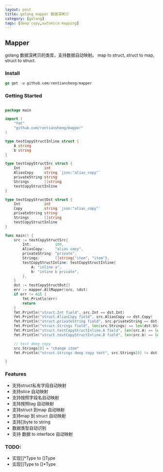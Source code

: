 ```yaml
---
layout: post
title: golang mapper 数据深拷贝
category: [golang]
tags: [deep copy,automica mapping]
---
```



## Mapper
golang 数据深拷贝的类库，支持数据自动映射。 map to struct, struct to map, struct to struct.


### Install
```go
go get -u github.com/rentiansheng/mapper
```

### Getting Started

```go

package main

import (
	"fmt"
	"github.com/rentiansheng/mapper"
)

type testCopyStructInline struct {
	A string
	b string
}

type testCopyStructSrc struct {
	Int           int
	AliasCopy     string `json:"alias_copy"`
	privateString string
	Strings       []string
	testCopyStructInline
}

type testCopyStructDst struct {
	Int           int
	Copy          string `json:"alias_copy"`
	privateString string
	Strings       []string
	testCopyStructInline
}

func main() {
	src := testCopyStructSrc{
		Int:           100,
		AliasCopy:     "alias copy",
		privateString: "private",
		Strings:       []string{"item", "item"},
		testCopyStructInline: testCopyStructInline{
			A: "inline a",
			b: "inline b private",
		},
	}
	dst := testCopyStructDst{}
	err := mapper.AllMapper(src, &dst)
	if err != nil {
		fmt.Println(err)
		return
	}
	fmt.Println("struct.Int field", src.Int == dst.Int)
	fmt.Println("struct.AliasCopy field", src.AliasCopy == dst.Copy)
	fmt.Println("struct.privateString field", src.privateString == dst.privateString)
	fmt.Println("struct.Strings field", len(src.Strings) == len(dst.Strings))
	fmt.Println("struct.testCopyStructInline.A field", len(src.A) == len(dst.A))
	fmt.Println("struct.testCopyStructInline.B field", len(src.b) == len(dst.b))

	// test deep copy
	src.Strings[0] = "change item"
	fmt.Println("struct.Strings deep copy test", src.Strings[0] != dst.Strings[0])

}


```


### Features

- 支持struct私有字段自动映射
- 支持slice 自动映射
- 支持按照字段名自动映射
- 支持按照tag 自动映射
- 支持struct 到map 自动映射
- 支持map 到 struct 自动映射
- 支持[]byte to string
- 数据类型自动识别
- 支持 数据 to interface 自动映射


### TODO:

- 实现[]*Type to []Type
- 实现[]Type to []*Type

